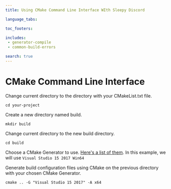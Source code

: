 ```yaml
---
title: Using CMake Command Line Interface WIth Sleepy Discord

language_tabs:

toc_footers:

includes:
 - generator-compile
 - common-build-errors

search: true
---
```


# CMake Command Line Interface

Change current directory to the directory with your CMakeList.txt file.

```shell
cd your-project
```

Create a new directory named build.

```shell
mkdir build
```

Change current directory to the new build directory.

```shell
cd build
```

Choose a CMake Generator to use. [Here's a list of them](https://cmake.org/cmake/help/latest/manual/cmake-generators.7.html). In this example, we will use ``Visual Studio 15 2017 Win64``

Generate build configuration files using CMake on the previous directory with your chosen CMake Generator.

```shell
cmake .. -G "Visual Studio 15 2017" -A x64
```

